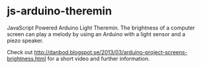 js-arduino-theremin
===================

JavaScript Powered Arduino Light Theremin. The brightness of a computer screen can play a melody by using an Arduino with a light sensor and a piezo speaker.

Check out http://danbod.blogspot.se/2013/03/arduino-project-screens-brightness.html for a short video and further information.
